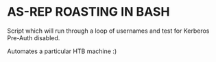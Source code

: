 # AS-REP ROASTING IN BASH

Script which will run through a loop of usernames and test for Kerberos Pre-Auth disabled. 

Automates a particular HTB machine :) 

